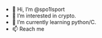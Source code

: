 - 👋 Hi, I’m @spo1lsport
- 👀 I’m interested in crypto.
- 🌱 I’m currently learning python/C.
- 📫 Reach me 

<!---
spo1lsport/spo1lsport is a ✨ special ✨ repository because its `README.md` (this file) appears on your GitHub profile.
You can click the Preview link to take a look at your changes.
--->
